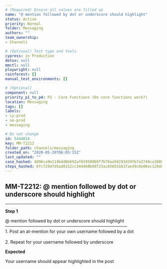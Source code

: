 ```yaml
---
# (Required) Ensure all values are filled up
name: "@ mention followed by dot or underscore should highlight"
status: Active
priority: Normal
folder: Messaging
authors: ""
team_ownership: 
- Channels

# (Optional) Test type and tools
cypress: in Production
detox: null
mmctl: null
playwright: null
rainforest: []
manual_test_environments: []

# (Optional)
component: null
priority_p1_to_p4: P2 - Core Functions (Do core functions work?)
location: Messaging
tags: []
labels: 
- cy-prod
- se-prod
- messaging

# Do not change
id: 5444814
key: MM-T2212
folder_path: channels/messaging
created_on: "2020-05-20T06:05:15Z"
last_updated: ""
case_hashed: 4896ca9e114bdd6b692af03950968f7b78aa56293d39fb7a2748ca388045820f740e47339a8e5d788cede33ff76a36b6
steps_hashed: 0fc729d7d5ad0312cc344408b9df23ac856531617ae39c0e86ec120d0379417fbbf6cf328c055659c118fa515a96edf3
---
```


## MM-T2212: @ mention followed by dot or underscore should highlight

---

**Step 1**

@ mention followed by dot or underscore should highlight\
————————————————————————————\
1\. Post an at-mention for your own username followed by a dot\
\
2\. Repeat for your username followed by underscore

**Expected**

Your username should appear highlighted in the post
